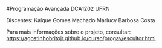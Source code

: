 #Programação Avançada DCA1202 UFRN

Discentes: Kaíque Gomes Machado
           Marlucy Barbosa Costa


Para mais informações sobre o projeto, consultar: https://agostinhobritojr.github.io/curso/progav/escultor.html
